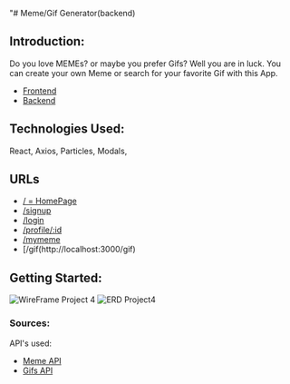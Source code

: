 "# Meme/Gif Generator(backend)

## Introduction:
Do you love MEMEs? or maybe you prefer Gifs? Well you are in luck. You can create your own Meme or search for your favorite Gif with this App. 
* [Frontend](https://github.com/jchristensen3/meme_frontend)
* [Backend](https://github.com/jchristensen3/meme-now)

## Technologies Used:
  React,
  Axios,
  Particles,
  Modals,
  
  
## URLs
* [/ = HomePage](http://localhost:3000/)
* [/signup](http://localhost:3000/signup)
* [/login](http://localhost:3000/login)
* [/profile/:id](http://localhost:3000/profile/7)
* [/mymeme](http://localhost:3000/mymeme)
* [/gif(http://localhost:3000/gif)  

## Getting Started:
![WireFrame Project 4](https://user-images.githubusercontent.com/62125512/125875548-dce3e52e-42e5-4a40-b1fe-a88f025d774f.png)
![ERD Project4](https://user-images.githubusercontent.com/62125512/125875554-409488d1-d3fe-4b6b-9de8-474593fbc1ac.png)


### Sources: 
API's used:<br>
 * [Meme API](https://api.imgflip.com/get_memes)
 * [Gifs API](http://api.giphy.com/v1/gifs/search)
